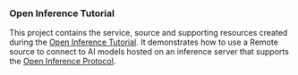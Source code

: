 ### Open Inference Tutorial

This project contains the service, source and supporting resources created during the [Open Inference Tutorial](/docs/system/tutorials/openinference/index.html). It demonstrates how to use a Remote source to connect to AI models hosted on an inference server that supports the [Open Inference Protocol](/docs/system/openinference/index.html).